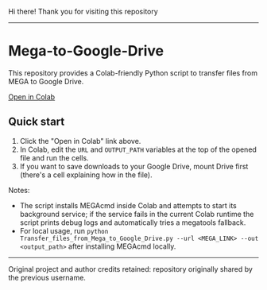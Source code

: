 Hi there! Thank you for visiting this repository

---

# Mega-to-Google-Drive
This repository provides a Colab-friendly Python script to transfer files from MEGA to Google Drive.

[Open in Colab](https://colab.research.google.com/https://github.com/sk-labs/Mega-Google-Drive-sync/blob/master/Transfer_files_from_Mega_to_Google_Drive.py)

## Quick start
1. Click the "Open in Colab" link above.  
2. In Colab, edit the `URL` and `OUTPUT_PATH` variables at the top of the opened file and run the cells.  
3. If you want to save downloads to your Google Drive, mount Drive first (there's a cell explaining how in the file).  

Notes:
- The script installs MEGAcmd inside Colab and attempts to start its background service; if the service fails in the current Colab runtime the script prints debug logs and automatically tries a megatools fallback.
- For local usage, run `python Transfer_files_from_Mega_to_Google_Drive.py --url <MEGA_LINK> --out <output_path>` after installing MEGAcmd locally.

---

Original project and author credits retained: repository originally shared by the previous username.
